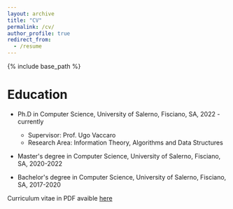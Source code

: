 ```yaml
---
layout: archive
title: "CV"
permalink: /cv/
author_profile: true
redirect_from:
  - /resume
---
```


{% include base_path %}

Education
======
* Ph.D in Computer Science, University of Salerno, Fisciano, SA, 2022 - currently
  * Supervisor: Prof. Ugo Vaccaro
  * Research Area: Information Theory, Algorithms and Data Structures

* Master's degree in Computer Science, University of Salerno, Fisciano, SA, 2020-2022
 
* Bachelor's degree in Computer Science, University of Salerno, Fisciano, SA, 2017-2020


Curriculum vitae in PDF avaible [here](file://files/cv.pdf)



